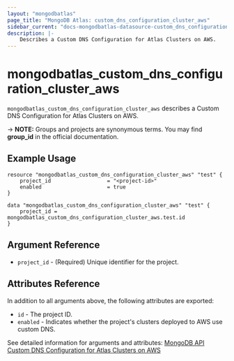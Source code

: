 ```yaml
---
layout: "mongodbatlas"
page_title: "MongoDB Atlas: custom_dns_configuration_cluster_aws"
sidebar_current: "docs-mongodbatlas-datasource-custom_dns_configuration_cluster_aws"
description: |-
    Describes a Custom DNS Configuration for Atlas Clusters on AWS.
---
```


# mongodbatlas_custom_dns_configuration_cluster_aws

`mongodbatlas_custom_dns_configuration_cluster_aws` describes a Custom DNS Configuration for Atlas Clusters on AWS.

-> **NOTE:** Groups and projects are synonymous terms. You may find **group_id** in the official documentation.


## Example Usage

```hcl
resource "mongodbatlas_custom_dns_configuration_cluster_aws" "test" {
	project_id                  = "<project-id>"
	enabled                     = true
}

data "mongodbatlas_custom_dns_configuration_cluster_aws" "test" {
    project_id = mongodbatlas_custom_dns_configuration_cluster_aws.test.id
}
```

## Argument Reference

* `project_id` - (Required) Unique identifier for the project.

## Attributes Reference

In addition to all arguments above, the following attributes are exported:

* `id` - The project ID.
* `enabled` - Indicates whether the project's clusters deployed to AWS use custom DNS.


See detailed information for arguments and attributes: [MongoDB API Custom DNS Configuration for Atlas Clusters on AWS](https://docs.atlas.mongodb.com/reference/api/aws-custom-dns-get)